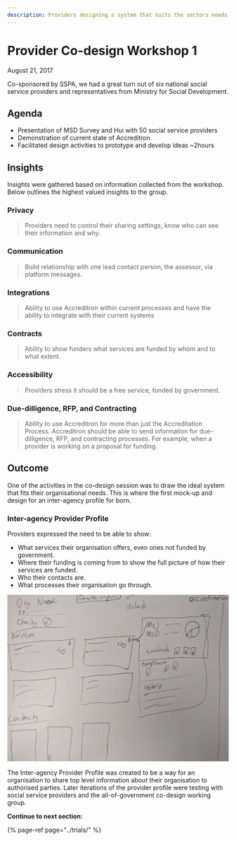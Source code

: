 ```yaml
---
description: Providers designing a system that suits the sectors needs.
---
```


# Provider Co-design Workshop 1

August 21, 2017

Co-sponsored by SSPA, we had a great turn out of six national social service providers and representatives from Ministry for Social Development.

## Agenda

* Presentation of MSD Survey and Hui with 50 social service providers
* Demonstration of current state of Accreditron
* Facilitated design activities to prototype and develop ideas ~2hours

## Insights

Insights were gathered based on information collected from the workshop. Below outlines the highest valued insights to the group.

### Privacy

> Providers need to control their sharing settings, know who can see their information and why.

### Communication

> Build relationship with one lead contact person, the assessor, via platform messages.

### Integrations

> Ability to use Accreditron within current processes and have the ability to integrate with their current systems

### Contracts

> Ability to show funders what services are funded by whom and to what extent.

### Accessibility

> Providers stress it should be a free service, funded by government.

### Due-dilligence, RFP, and Contracting

> Ability to use Accreditron for more than just the Accreditation Process. Accreditron should be able to send information for due-dilligence, RFP, and contracting processes. For example, when a provider is working on a proposal for funding.

## Outcome

One of the activities in the co-design session was to draw the ideal system that fits their organisational needs. This is where the first mock-up and design for an inter-agency profile for born.

### Inter-agency Provider Profile

Providers expressed the need to be able to show:

* What services their organisation offers, even ones not funded by government.
* Where their funding is coming from to show the full picture of how their services are funded.
* Who their contacts are.
* What processes their organisation go through. 

![hand-drawn mockup](../.gitbook/assets/1_boffzspifaxnmr1aylq-la.jpeg)

The Inter-agency Provider Profile was created to be a way for an organisation to share top level information about their organisation to authorised parties. Later iterations of the provider profile were testing with social service providers and the all-of-government co-design working group.  




**Continue to next section:**

{% page-ref page="../trials/" %}



